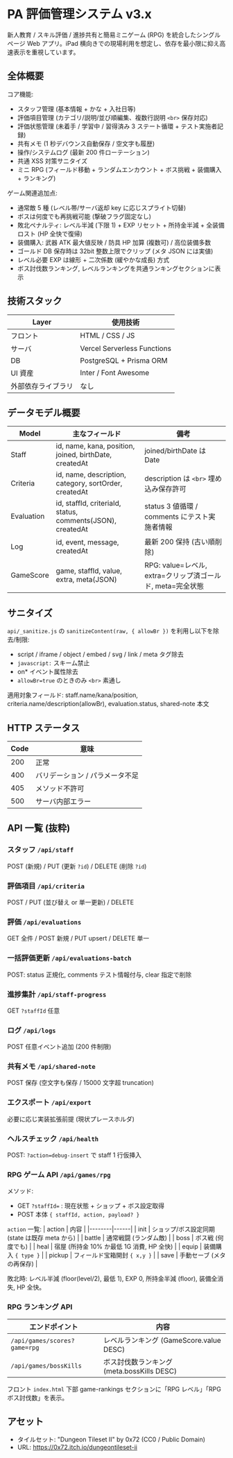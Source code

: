 # PA 評価管理システム v3.x

新人教育 / スキル評価 / 進捗共有と簡易ミニゲーム (RPG) を統合したシングルページ Web アプリ。iPad 横向きでの現場利用を想定し、依存を最小限に抑え高速表示を重視しています。

## 全体概要

コア機能:

- スタッフ管理 (基本情報 + かな + 入社日等)
- 評価項目管理 (カテゴリ/説明/並び順編集、複数行説明 `<br>` 保存対応)
- 評価状態管理 (未着手 / 学習中 / 習得済み 3 ステート循環 + テスト実施者記録)
- 共有メモ (1 秒デバウンス自動保存 / 空文字も履歴)
- 操作/システムログ (最新 200 件ローテーション)
- 共通 XSS 対策サニタイズ
- ミニ RPG (フィールド移動 + ランダムエンカウント + ボス挑戦 + 装備購入 + ランキング)

ゲーム関連追加点:

- 通常敵 5 種 (レベル帯/サーバ返却 key に応じスプライト切替)
- ボスは何度でも再挑戦可能 (撃破フラグ固定なし)
- 敗北ペナルティ: レベル半減 (下限 1) + EXP リセット + 所持金半減 + 全装備ロスト (HP 全快で復帰)
- 装備購入: 武器 ATK 最大値反映 / 防具 HP 加算 (複数可) / 高位装備多数
- ゴールド DB 保存時は 32bit 整数上限でクリップ (メタ JSON には実値)
- レベル必要 EXP は線形 + 二次係数 (緩やかな成長) 方式
- ボス討伐数ランキング, レベルランキングを共通ランキングセクションに表示

## 技術スタック

| Layer              | 使用技術                    |
| ------------------ | --------------------------- |
| フロント           | HTML / CSS / JS             |
| サーバ             | Vercel Serverless Functions |
| DB                 | PostgreSQL + Prisma ORM     |
| UI 資産            | Inter / Font Awesome        |
| 外部依存ライブラリ | なし                        |

## データモデル概要

| Model      | 主なフィールド                                             | 備考                                                       |
| ---------- | ---------------------------------------------------------- | ---------------------------------------------------------- |
| Staff      | id, name, kana, position, joined, birthDate, createdAt     | joined/birthDate は Date                                   |
| Criteria   | id, name, description, category, sortOrder, createdAt      | description は `<br>` 埋め込み保存許可                     |
| Evaluation | id, staffId, criteriaId, status, comments(JSON), createdAt | status 3 値循環 / comments にテスト実施者情報              |
| Log        | id, event, message, createdAt                              | 最新 200 保持 (古い順削除)                                 |
| GameScore  | game, staffId, value, extra, meta(JSON)                    | RPG: value=レベル, extra=クリップ済ゴールド, meta=完全状態 |

## サニタイズ

`api/_sanitize.js` の `sanitizeContent(raw, { allowBr })` を利用し以下を除去/制限:

- script / iframe / object / embed / svg / link / meta タグ除去
- `javascript:` スキーム禁止
- on\* イベント属性除去
- `allowBr=true` のときのみ `<br>` 素通し

適用対象フィールド: staff.name/kana/position, criteria.name/description(allowBr), evaluation.status, shared-note 本文

## HTTP ステータス

| Code | 意味                            |
| ---- | ------------------------------- |
| 200  | 正常                            |
| 400  | バリデーション / パラメータ不足 |
| 405  | メソッド不許可                  |
| 500  | サーバ内部エラー                |

## API 一覧 (抜粋)

### スタッフ `/api/staff`

POST (新規) / PUT (更新 `?id`) / DELETE (削除 `?id`)

### 評価項目 `/api/criteria`

POST / PUT (並び替え or 単一更新) / DELETE

### 評価 `/api/evaluations`

GET 全件 / POST 新規 / PUT upsert / DELETE 単一

### 一括評価更新 `/api/evaluations-batch`

POST: status 正規化, comments テスト情報付与, clear 指定で削除

### 進捗集計 `/api/staff-progress`

GET `?staffId` 任意

### ログ `/api/logs`

POST 任意イベント追加 (200 件制限)

### 共有メモ `/api/shared-note`

POST 保存 (空文字も保存 / 15000 文字超 truncation)

### エクスポート `/api/export`

必要に応じ実装拡張前提 (現状プレースホルダ)

### ヘルスチェック `/api/health`

POST: `?action=debug-insert` で staff 1 行仮挿入

### RPG ゲーム API `/api/games/rpg`

メソッド:

- GET `?staffId=` : 現在状態 + ショップ + ボス設定取得
- POST 本体 `{ staffId, action, payload? }`

`action` 一覧:
| action | 内容 |
|--------|------|
| init | ショップ/ボス設定同期 (state は既存 meta から) |
| battle | 通常戦闘 (ランダム敵) |
| boss | ボス戦 (何度でも) |
| heal | 宿屋 (所持金 10% か最低 1G 消費, HP 全快) |
| equip | 装備購入 `{ type }` |
| pickup | フィールド宝箱開封 `{ x,y }` |
| save | 手動セーブ (メタの再保存) |

敗北時: レベル半減 (floor(level/2), 最低 1), EXP 0, 所持金半減 (floor), 装備全消失, HP 全快。

### RPG ランキング API

| エンドポイント               | 内容                                       |
| ---------------------------- | ------------------------------------------ |
| `/api/games/scores?game=rpg` | レベルランキング (GameScore.value DESC)    |
| `/api/games/bossKills`       | ボス討伐数ランキング (meta.bossKills DESC) |

フロント `index.html` 下部 game-rankings セクションに「RPG レベル」「RPG ボス討伐数」を表示。

## アセット

- タイルセット: "Dungeon Tileset II" by 0x72 (CC0 / Public Domain)
- URL: https://0x72.itch.io/dungeontileset-ii
